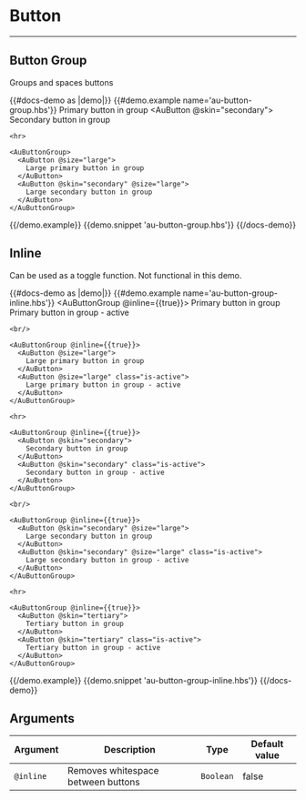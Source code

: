 # Button

---

## Button Group

Groups and spaces buttons

{{#docs-demo as |demo|}}
  {{#demo.example name='au-button-group.hbs'}}
    <AuButtonGroup>
      <AuButton>
        Primary button in group
      </AuButton>
      <AuButton @skin="secondary">
        Secondary button in group
      </AuButton>
    </AuButtonGroup>

    <hr>
    
    <AuButtonGroup>
      <AuButton @size="large">
        Large primary button in group
      </AuButton>
      <AuButton @skin="secondary" @size="large">
        Large secondary button in group
      </AuButton>
    </AuButtonGroup>
  {{/demo.example}}
  {{demo.snippet 'au-button-group.hbs'}}
{{/docs-demo}}

## Inline

Can be used as a toggle function. Not functional in this demo.

{{#docs-demo as |demo|}}
  {{#demo.example name='au-button-group-inline.hbs'}}
    <AuButtonGroup @inline={{true}}>
      <AuButton>
        Primary button in group
      </AuButton>
      <AuButton class="is-active">
        Primary button in group - active
      </AuButton>
    </AuButtonGroup>

    <br/>
    
    <AuButtonGroup @inline={{true}}>
      <AuButton @size="large">
        Large primary button in group
      </AuButton>
      <AuButton @size="large" class="is-active">
        Large primary button in group - active
      </AuButton>
    </AuButtonGroup>

    <hr>

    <AuButtonGroup @inline={{true}}>
      <AuButton @skin="secondary">
        Secondary button in group
      </AuButton>
      <AuButton @skin="secondary" class="is-active">
        Secondary button in group - active
      </AuButton>
    </AuButtonGroup>

    <br/>

    <AuButtonGroup @inline={{true}}>
      <AuButton @skin="secondary" @size="large">
        Large secondary button in group
      </AuButton>
      <AuButton @skin="secondary" @size="large" class="is-active">
        Large secondary button in group - active
      </AuButton>
    </AuButtonGroup>

    <hr>

    <AuButtonGroup @inline={{true}}>
      <AuButton @skin="tertiary">
        Tertiary button in group
      </AuButton>
      <AuButton @skin="tertiary" class="is-active">
        Tertiary button in group - active
      </AuButton>
    </AuButtonGroup>
  {{/demo.example}}
  {{demo.snippet 'au-button-group-inline.hbs'}}
{{/docs-demo}}

## Arguments

| Argument      | Description | Type | Default value |
| ------------- | ----------- | ---- | ------------- |
| `@inline` | Removes whitespace between buttons  | `Boolean` | false |
